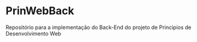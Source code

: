 # PrinWebBack
Repositório para a implementação do Back-End do projeto de Principios de Desenvolvimento Web
